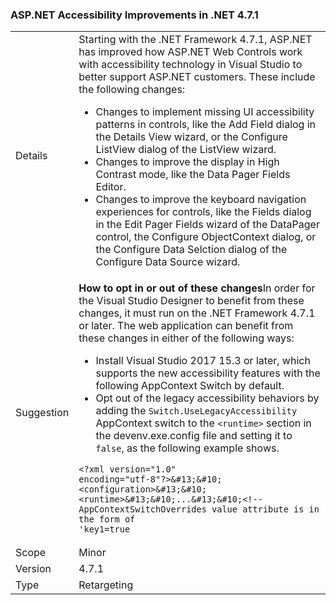 ### ASP.NET Accessibility Improvements in .NET 4.7.1

|   |   |
|---|---|
|Details|Starting with the .NET Framework 4.7.1, ASP.NET has improved how ASP.NET Web Controls work with accessibility technology in Visual Studio to better support ASP.NET customers.  These include the following changes:<ul><li>Changes to implement missing UI accessibility patterns in controls, like the Add Field dialog in the Details View wizard, or the Configure ListView dialog of the ListView wizard.</li><li>Changes to improve the display in High Contrast mode, like the Data Pager Fields Editor.</li><li>Changes to improve the keyboard navigation experiences for controls, like the Fields dialog in the Edit Pager Fields wizard of the DataPager control, the Configure ObjectContext dialog, or the Configure Data Selction dialog of the Configure Data Source wizard.</li></ul>|
|Suggestion|<strong>How to opt in or out of these changes</strong>In order for the Visual Studio Designer to benefit from these changes, it must run on the .NET Framework 4.7.1 or later. The web application can benefit from these changes in either of the following ways:<ul><li>Install Visual Studio 2017 15.3 or later, which supports the new accessibility features with the following AppContext Switch by default.</li><li>Opt out of the legacy accessibility behaviors by adding the <code>Switch.UseLegacyAccessibility</code> AppContext switch to the <code>&lt;runtime&gt;</code> section in the devenv.exe.config file and setting it to <code>false</code>, as the following example shows.</li></ul><pre><code>&lt;?xml version=&quot;1.0&quot; encoding=&quot;utf-8&quot;?&gt;&amp;#13;&amp;#10;&lt;configuration&gt;&amp;#13;&amp;#10;&lt;runtime&gt;&amp;#13;&amp;#10;...&amp;#13;&amp;#10;&lt;!-- AppContextSwitchOverrides value attribute is in the form of &#39;key1=true|false;key2=true|false  --&gt;&amp;#13;&amp;#10;&lt;AppContextSwitchOverrides value=&quot;...;Switch.UseLegacyAccessibilityFeatures=false&quot; /&gt;&amp;#13;&amp;#10;...&amp;#13;&amp;#10;&lt;/runtime&gt;&amp;#13;&amp;#10;&lt;/configuration&gt;&amp;#13;&amp;#10;</code></pre>Applications that target the .NET Framework 4.7.1 or later and want to preserve the legacy accessibility behavior can opt in to the use of legacy accessibility features by explicitly setting this AppContext switch to <code>true</code>.|
|Scope|Minor|
|Version|4.7.1|
|Type|Retargeting|

